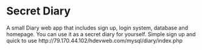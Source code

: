 <h1>Secret Diary</h1>
A small Diary web app that includes sign up, login system, database and homepage.
You can use it as a secret diary for yourself. Simple sign up and quick to use
http://79.170.44.102/hdevweb.com/mysql/diary/index.php
